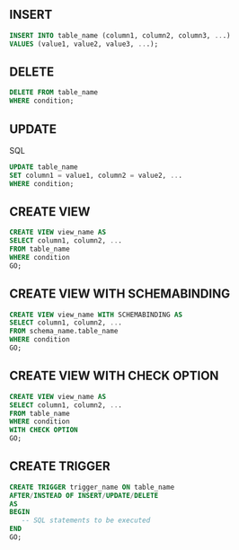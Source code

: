 ## INSERT

```sql
INSERT INTO table_name (column1, column2, column3, ...)
VALUES (value1, value2, value3, ...);
```


## DELETE

```sql
DELETE FROM table_name 
WHERE condition;
```

## UPDATE

SQL

```sql
UPDATE table_name
SET column1 = value1, column2 = value2, ...
WHERE condition;
```

## CREATE VIEW

```sql
CREATE VIEW view_name AS
SELECT column1, column2, ...
FROM table_name
WHERE condition
GO;
```

## CREATE VIEW WITH SCHEMABINDING

```sql
CREATE VIEW view_name WITH SCHEMABINDING AS
SELECT column1, column2, ...
FROM schema_name.table_name
WHERE condition
GO;
```

## CREATE VIEW WITH CHECK OPTION

```sql
CREATE VIEW view_name AS
SELECT column1, column2, ...
FROM table_name
WHERE condition
WITH CHECK OPTION
GO;
```

## CREATE TRIGGER

```sql
CREATE TRIGGER trigger_name ON table_name
AFTER/INSTEAD OF INSERT/UPDATE/DELETE
AS
BEGIN
   -- SQL statements to be executed
END
GO;
```